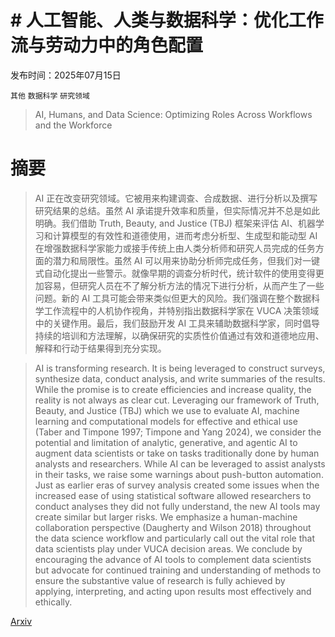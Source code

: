 # # 人工智能、人类与数据科学：优化工作流与劳动力中的角色配置

发布时间：2025年07月15日

`其他` `数据科学` `研究领域`

> AI, Humans, and Data Science: Optimizing Roles Across Workflows and the Workforce

# 摘要

> AI 正在改变研究领域。它被用来构建调查、合成数据、进行分析以及撰写研究结果的总结。虽然 AI 承诺提升效率和质量，但实际情况并不总是如此明确。我们借助 Truth, Beauty, and Justice (TBJ) 框架来评估 AI、机器学习和计算模型的有效性和道德使用，进而考虑分析型、生成型和能动型 AI 在增强数据科学家能力或接手传统上由人类分析师和研究人员完成的任务方面的潜力和局限性。虽然 AI 可以用来协助分析师完成任务，但我们对一键式自动化提出一些警示。就像早期的调查分析时代，统计软件的使用变得更加容易，但研究人员在不了解分析方法的情况下进行分析，从而产生了一些问题。新的 AI 工具可能会带来类似但更大的风险。我们强调在整个数据科学工作流程中的人机协作视角，并特别指出数据科学家在 VUCA 决策领域中的关键作用。最后，我们鼓励开发 AI 工具来辅助数据科学家，同时倡导持续的培训和方法理解，以确保研究的实质性价值通过有效和道德地应用、解释和行动于结果得到充分实现。
    

> AI is transforming research. It is being leveraged to construct surveys, synthesize data, conduct analysis, and write summaries of the results. While the promise is to create efficiencies and increase quality, the reality is not always as clear cut. Leveraging our framework of Truth, Beauty, and Justice (TBJ) which we use to evaluate AI, machine learning and computational models for effective and ethical use (Taber and Timpone 1997; Timpone and Yang 2024), we consider the potential and limitation of analytic, generative, and agentic AI to augment data scientists or take on tasks traditionally done by human analysts and researchers. While AI can be leveraged to assist analysts in their tasks, we raise some warnings about push-button automation. Just as earlier eras of survey analysis created some issues when the increased ease of using statistical software allowed researchers to conduct analyses they did not fully understand, the new AI tools may create similar but larger risks. We emphasize a human-machine collaboration perspective (Daugherty and Wilson 2018) throughout the data science workflow and particularly call out the vital role that data scientists play under VUCA decision areas. We conclude by encouraging the advance of AI tools to complement data scientists but advocate for continued training and understanding of methods to ensure the substantive value of research is fully achieved by applying, interpreting, and acting upon results most effectively and ethically.

[Arxiv](https://arxiv.org/abs/2507.11597)